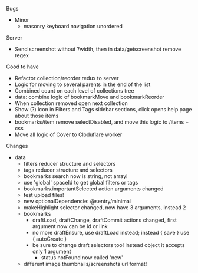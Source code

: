 Bugs
- Minor
    - masonry keyboard navigation unordered

Server
- Send screenshot without ?width, then in data/getscreenshot remove regex

Good to have
- Refactor collection/reorder redux to server
- Logic for moving to several parents in the end of the list
- Combined count on each level of collections tree
- data: combine logic of bookmarkMove and bookmarkReorder
- When collection removed open next collection
- Show (?) icon in Filters and Tags sidebar sections, click opens help page about those items
- bookmarks/item remove selectDisabled, and move this logic to /items + css
- Move all logic of Cover to Cloduflare worker

Changes
- data
    - filters reducer structure and selectors
    - tags reducer structure and selectors
    - bookmarks search now is string, not array!
    - use 'global' spaceId to get global filters or tags
    + bookmarks.importantSelected action arguments changed
    + test upload files!
    + new optionalDependencie: @sentry/minimal
    + makeHighlight selector changed, now have 3 arguments, instead 2
    + bookmarks
        + draftLoad, draftChange, draftCommit actions changed, first argument now can be id or link
        + no more draftEnsure, use draftLoad instead; instead { save } use { autoCreate }
        + be sure to change draft selectors too! instead object it accepts only 1 argument
            + status notFound now called 'new'
    + different image thumbnails/screenshots url format!